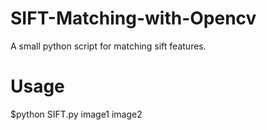# SIFT-Matching-with-Opencv
A small python script for matching sift features.

# Usage
$python SIFT.py image1 image2
